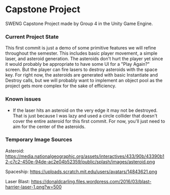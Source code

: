 # Capstone Project
SWENG Capstone Project made by Group 4 in the Unity Game Engine.

### Current Project State
This first commit is just a demo of some primitive features we will refine throughout the semester. This includes basic player movement, a simple laser, and asteroid generation. The asteroids don't hurt the player yet since it would probably be appropriate to have some UI for a "Play Again?" screen. But the player can fire lasers to destroy asteroids with the space key. For right now, the asteroids are generated with basic Instantiate and Destroy calls, but we will probably want to implement an object pool as the project gets more complex for the sake of efficiency.

### Known issues
* If the laser hits an asteroid on the very edge it may not be destroyed. That is just because I was lazy and used a circle collider that doesn't cover the entire asteroid for this first commit. For now, you'll just need to aim for the center of the asteroids.

### Temporary Image Sources
Asteroid: 
https://media.nationalgeographic.org/assets/interactives/433/90b/43390b12-c7c2-450e-94de-ac2e04b52359/public/splash/images/asteroid.png

Spaceship: 
https://uploads.scratch.mit.edu/users/avatars/14843621.png

Laser Blast:
https://donaldcarling.files.wordpress.com/2016/03/blast-harrier-laser-1.png?w=500
